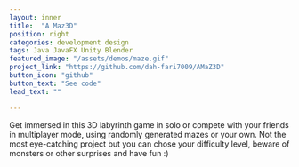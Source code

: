 ```yaml
---
layout: inner
title:  "A Maz3D"
position: right
categories: development design
tags: Java JavaFX Unity Blender
featured_image: "/assets/demos/maze.gif"
project_link: "https://github.com/dah-fari7009/AMaZ3D"
button_icon: "github"
button_text: "See code"
lead_text: ""

---
```

<!-- TODO ADD DEMO AFTER CLEANUP AND GETTING CODE TO RUN -->
Get immersed in this 3D labyrinth game in solo or compete with your friends in multiplayer mode, using randomly generated mazes or your own. 
Not the most eye-catching project but you can chose your difficulty level, beware of monsters or other surprises and have fun :)
